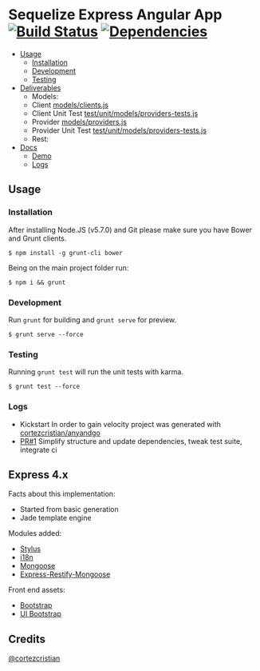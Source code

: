 Sequelize Express Angular App [![Build Status](https://travis-ci.org/cortezcristian/app-rest-sequelize.svg?branch=master)](https://travis-ci.org/cortezcristian/app-rest-sequelize) [![Dependencies](https://david-dm.org/cortezcristian/app-rest-sequelize.svg)](https://david-dm.org/cortezcristian/app-rest-sequelize)
========


- [Usage](#usage)
	- [Installation](#installation)
	- [Development](#development)
	- [Testing](#testing)
- [Deliverables](#deliverables)
	- Models:
    - Client [models/clients.js](./models/clients.js)
    - Client Unit Test [test/unit/models/providers-tests.js](./test/unit/models/providers-tests.js)
    - Provider [models/providers.js](./models/providers.js)
    - Provider Unit Test [test/unit/models/providers-tests.js](./test/unit/models/providers-tests.js)
	- Rest:
- [Docs](#docs)
	- [Demo](#demo)
	- [Logs](#logs)

## Usage

### Installation

After installing Node.JS (v5.7.0) and Git please make sure you have Bower and Grunt clients.

```
$ npm install -g grunt-cli bower
```

Being on the main project folder run:

```
$ npm i && grunt
```

### Development

Run `grunt` for building and `grunt serve` for preview.

```
$ grunt serve --force
```

### Testing

Running `grunt test` will run the unit tests with karma.

```
$ grunt test --force
```

### Logs
- Kickstart
In order to gain velocity project was generated with [cortezcristian/anyandgo](http://anyandgo.io/)
- [PR#1](https://github.com/AccelOne/angulartest/pull/://github.com/cortezcristian/app-rest-sequelize/pull/1)
Simplify structure and update dependencies, tweak test suite, integrate ci

## Express 4.x
Facts about this implementation:
- Started from basic generation
- Jade template engine

Modules added:
+ [Stylus](http://learnboost.github.io/stylus/)
+ [i18n](https://github.com/mashpie/i18n-node)
+ [Mongoose](http://mongoosejs.com/)
+ [Express-Restify-Mongoose](https://github.com/florianholzapfel/express-restify-mongoose)

Front end assets:
+ [Bootstrap](http://angular-ui.github.io/bootstrap/)
+ [UI Bootstrap](http://angular-ui.github.io/bootstrap/)


## Credits
[@cortezcristian](https://twitter.com/cortezcristian)

